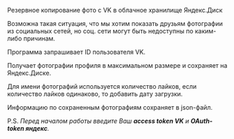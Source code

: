 Резервное копирование фото с VK в облачное хранилище Яндекс.Диск

Возможна такая ситуация, что мы хотим показать друзьям фотографии из социальных сетей, но соц. сети могут быть недоступны по каким-либо причинам.

Программа запрашивает ID пользователя VK.

Получает фотографии профиля в максимальном размере и сохраняет на Яндекс.Диске.

Для имени фотографий используется количество лайков, если количество лайков одинаково, то добавить дату загрузки.

Информацию по сохраненным фотографиям сохраняет в json-файл.

P.S.
*Перед началом работы введите Ваш **access token VK** и **OAuth-token яндекс**.*
